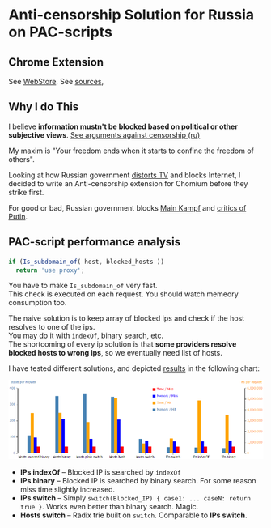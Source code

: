 # Anti-censorship Solution for Russia on PAC-scripts

## Chrome Extension

See [WebStore](https://chrome.google.com/webstore/developer/edit/npgcnondjocldhldegnakemclmfkngch).
See [sources](https://github.com/ilyaigpetrov/anti-censorship-russia/tree/master/extensions/chromium/minimalistic-pac-setter), 

## Why I do This

I believe __information mustn't be blocked based on political or other subjective views__.
[See arguments against censorship (ru)](https://gist.github.com/ilyaigpetrov/9452b93ef3d7dd3d8cc2)

My maxim is "Your freedom ends when it starts to confine the freedom of others".

Looking at how Russian government [distorts TV](https://therussianreader.wordpress.com/2015/11/22/russian-truckers-strike-dagestan/) and blocks Internet, I decided to write an Anti-censorship extension for Chomium before they strike first.

For good or bad, Russian government blocks
[Main Kampf](https://en.wikipedia.org/wiki/Mein_Kampf) and
[critics of Putin](http://www.reuters.com/article/2014/03/13/us-russia-internet-idUSBREA2C21L20140313).

## PAC-script performance analysis

```javascript
if (Is_subdomain_of( host, blocked_hosts ))
  return 'use proxy';
```

You have to make `Is_subdomain_of` very fast.  
This check is executed on each request. You should watch memeory consumption too.

The naive solution is to keep array of blocked ips and check if the host resolves to one of the ips.  
You may do it with `indexOf`, binary search, etc.  
The shortcoming of every ip solution is that __some providers resolve blocked hosts to wrong ips__, so we eventually need list of hosts.

I have tested different solutions, and depicted [results](./benchmark/Output.txt) in the following chart:

![Host Lookup Chart: Time-Memory, Hits-Misses](./chart/host-lookup-chart.png)

* __IPs indexOf__ – Blocked IP is searched by `indexOf`
* __IPs binary__  – Blocked IP is searched by binary search. For some reason miss time slightly increased.
* __IPs switch__  – Simply `switch(Blocked_IP) { case1: ... caseN: return true }`. Works even better than binary search. Magic.
* __Hosts switch__ – Radix trie built on `switch`. Comparable to __IPs switch__.

